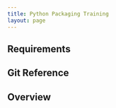 ```yaml
---
title: Python Packaging Training
layout: page
---
```


## Requirements


## Git Reference

## Overview
